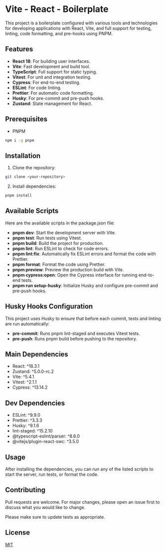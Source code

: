 # Vite - React - Boilerplate

This project is a boilerplate configured with various tools and technologies for developing applications with React, Vite, and full support for testing, linting, code formatting, and pre-hooks using PNPM.

## Features

- **React 18**: For building user interfaces.
- **Vite**: Fast development and build tool.
- **TypeScript**: Full support for static typing.
- **Vitest**: For unit and integration testing.
- **Cypress**: For end-to-end testing.
- **ESLint**: For code linting.
- **Prettier**: For automatic code formatting.
- **Husky**: For pre-commit and pre-push hooks.
- **Zustand**: State management for React.

## Prerequisites

* PNPM
```bash
npm i -g pnpm
```

## Installation

1. Clone the repository:
```bash
git clone <your-repository>
```

2. Install dependencies:
```bash
pnpm install
```

## Available Scripts
Here are the available scripts in the package.json file:

- **pnpm dev**: Start the development server with Vite.
- **pnpm test**: Run tests using Vitest.
- **pnpm build**: Build the project for production.
- **pnpm lint**: Run ESLint to check for code errors.
- **pnpm lint:fix**: Automatically fix ESLint errors and format the 
code with Prettier.
- **pnpm format**: Format the code using Prettier.
- **pnpm preview**: Preview the production build with Vite.
- **pnpm cypress:open**: Open the Cypress interface for running end-to-end tests.
- **pnpm run setup-husky**: Initialize Husky and configure pre-commit and pre-push hooks.

## Husky Hooks Configuration
This project uses Husky to ensure that before each commit, tests and linting are run automatically:

* **pre-commit**: Runs pnpm lint-staged and executes Vitest tests.
* **pre-push**: Runs pnpm build before pushing to the repository.


## Main Dependencies
- React: ^18.3.1
- Zustand: ^5.0.0-rc.2
- Vite: ^5.4.1
- Vitest: ^2.1.1
- Cypress: ^13.14.2

## Dev Dependencies

- ESLint: ^9.9.0
- Prettier: ^3.3.3
- Husky: ^9.1.6
- lint-staged: ^15.2.10
- @typescript-eslint/parser: ^8.6.0
- @vitejs/plugin-react-swc: ^3.5.0

## Usage
After installing the dependencies, you can run any of the listed scripts to start the server, run tests, or format the code.


## Contributing

Pull requests are welcome. For major changes, please open an issue first
to discuss what you would like to change.

Please make sure to update tests as appropriate.

## License

[MIT](https://choosealicense.com/licenses/mit/)